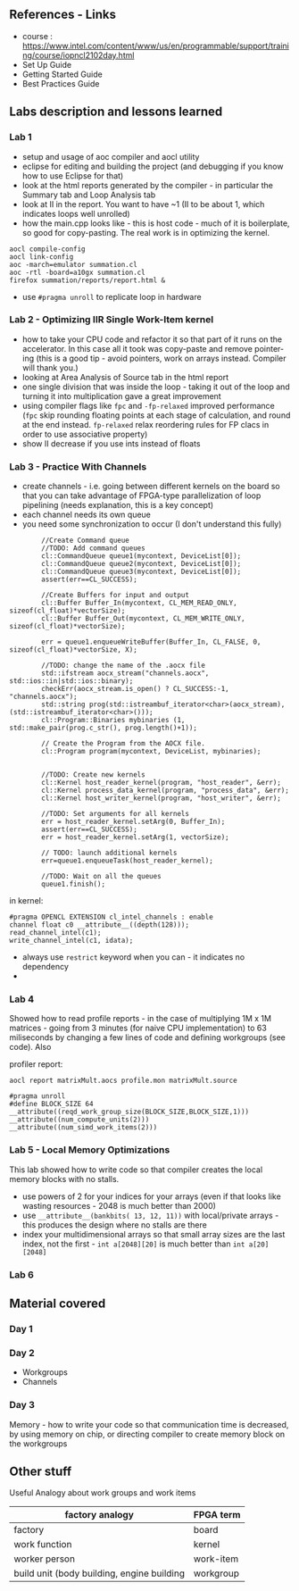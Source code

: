 
## References - Links

- course : https://www.intel.com/content/www/us/en/programmable/support/training/course/iopncl2102day.html
- Set Up Guide
- Getting Started Guide
- Best Practices Guide

## Labs description and lessons learned

### Lab 1

- setup and usage of aoc compiler  and aocl utility
- eclipse for editing and building the project (and debugging if you know how to use Eclipse for that)
- look at the html reports generated by the compiler - in particular the Summary tab and Loop Analysis tab
- look at II in the report. You want to have ~1 (II to be about 1, which indicates loops well unrolled)
- how the main.cpp looks like - this is host code - much of it is boilerplate, so good for copy-pasting. The real work is in optimizing the kernel. 

```
aocl compile-config
aocl link-config
aoc -march=emulator summation.cl
aoc -rtl -board=a10gx summation.cl
firefox summation/reports/report.html & 
``` 

- use `#pragma unroll` to replicate loop in hardware

### Lab 2 - Optimizing IIR Single Work-Item kernel 

- how to take your CPU code and refactor it so that part of it runs on the accelerator. In this case all it took was copy-paste and remove pointer-ing (this is a good tip - avoid pointers, work on arrays instead. Compiler will thank you.)
- looking at Area Analysis of Source tab in the html report 
- one single division that was inside the loop - taking it out of the loop and turning it into multiplication gave a great improvement
- using compiler flags like `fpc` and `-fp-relaxed` improved performance (`fpc` skip rounding floating points at each stage of calculation, and round at the end instead. `fp-relaxed` relax reordering rules for FP clacs in order to use associative property)
- show II decrease if you use ints instead of floats


### Lab 3 - Practice With Channels

- create channels - i.e. going between different kernels on the board so that you can take advantage of FPGA-type parallelization of loop pipelining (needs explanation, this is a key concept)
- each channel needs its own queue
- you need some synchronization to occur (I don't understand this fully)


```
        //Create Command queue
        //TODO: Add command queues
        cl::CommandQueue queue1(mycontext, DeviceList[0]); 
        cl::CommandQueue queue2(mycontext, DeviceList[0]); 
        cl::CommandQueue queue3(mycontext, DeviceList[0]); 
        assert(err==CL_SUCCESS);

        //Create Buffers for input and output
        cl::Buffer Buffer_In(mycontext, CL_MEM_READ_ONLY, sizeof(cl_float)*vectorSize);
        cl::Buffer Buffer_Out(mycontext, CL_MEM_WRITE_ONLY, sizeof(cl_float)*vectorSize);

        err = queue1.enqueueWriteBuffer(Buffer_In, CL_FALSE, 0, sizeof(cl_float)*vectorSize, X);

        //TODO: change the name of the .aocx file
        std::ifstream aocx_stream("channels.aocx", std::ios::in|std::ios::binary);
        checkErr(aocx_stream.is_open() ? CL_SUCCESS:-1, "channels.aocx");
        std::string prog(std::istreambuf_iterator<char>(aocx_stream), (std::istreambuf_iterator<char>()));
        cl::Program::Binaries mybinaries (1, std::make_pair(prog.c_str(), prog.length()+1));

        // Create the Program from the AOCX file.
        cl::Program program(mycontext, DeviceList, mybinaries);


        //TODO: Create new kernels
        cl::Kernel host_reader_kernel(program, "host_reader", &err);
        cl::Kernel process_data_kernel(program, "process_data", &err);
        cl::Kernel host_writer_kernel(program, "host_writer", &err);

        //TODO: Set arguments for all kernels
        err = host_reader_kernel.setArg(0, Buffer_In);
        assert(err==CL_SUCCESS);
        err = host_reader_kernel.setArg(1, vectorSize); 

        // TODO: launch additional kernels
        err=queue1.enqueueTask(host_reader_kernel);

        //TODO: Wait on all the queues
        queue1.finish();

```

in kernel: 

```
#pragma OPENCL EXTENSION cl_intel_channels : enable
channel float c0 __attribute__((depth(128)));
read_channel_intel(c1);
write_channel_intel(c1, idata);
```

- always use `restrict` keyword when you can - it indicates no dependency
- 


### Lab 4

Showed how to read profile reports - in the case of multiplying 1M x 1M matrices - going from 3 minutes (for naive CPU implementation) to 63 miliseconds by changing a few lines of code and defining workgroups (see code). Also 

profiler report: 
```
aocl report matrixMult.aocs profile.mon matrixMult.source
```

```
#pragma unroll
#define BLOCK_SIZE 64 
__attribute((reqd_work_group_size(BLOCK_SIZE,BLOCK_SIZE,1)))
__attribute((num_compute_units(2)))
__attribute((num_simd_work_items(2)))
```


### Lab 5 - Local Memory Optimizations

This lab showed how to write code so that compiler creates the local memory blocks with no stalls. 

- use powers of 2 for your indices for your arrays (even if that looks like wasting resources - 2048 is much better than 2000)
- use ```__attribute__(bankbits( 13, 12, 11))``` with local/private arrays - this produces the design where no stalls are there
- index your multidimensional arrays so that small array sizes are the last index, not the first - ```int a[2048][20]``` is much better than ```int a[20][2048]```


### Lab 6

## Material covered

### Day 1 


### Day 2 

- Workgroups 
- Channels

### Day 3

Memory - how to write your code so that communication time is decreased, by using memory on chip, or 
directing compiler to create memory block on the workgroups

## Other stuff

Useful Analogy about work groups and work items

| factory analogy | FPGA term |
|-----------------|-----------|
| factory	| board |
| work function 	|   kernel |
| worker  person | work-item |
| build unit (body building, engine building|  workgroup |

